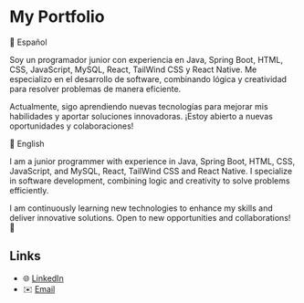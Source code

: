 # My Portfolio


📝 Español

Soy un programador junior con experiencia en Java, Spring Boot, HTML, CSS, JavaScript, MySQL, React, TailWind CSS y React Native. Me especializo en el desarrollo de software, combinando lógica y creatividad para resolver problemas de manera eficiente.

Actualmente, sigo aprendiendo nuevas tecnologías para mejorar mis habilidades y aportar soluciones innovadoras. ¡Estoy abierto a nuevas oportunidades y colaboraciones!

📝 English

I am a junior programmer with experience in Java, Spring Boot, HTML, CSS, JavaScript, and MySQL, React, TailWind CSS and React Native. I specialize in software development, combining logic and creativity to solve problems efficiently.

I am continuously learning new technologies to enhance my skills and deliver innovative solutions. Open to new opportunities and collaborations! 🚀

## Links 
- 🌐 [LinkedIn](https://www.linkedin.com/in/mathewsalv)  
- ✉️ [Email](mailto:mathewsalv@gmail.com)  
